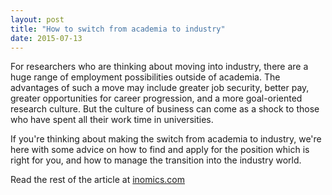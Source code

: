 ```yaml
---
layout: post
title: "How to switch from academia to industry"
date: 2015-07-13
---
```

For researchers who are thinking about moving into industry, there are a huge range of employment possibilities outside of academia. The advantages of such a move may include greater job security, better pay, greater opportunities for career progression, and a more goal-oriented research culture. But the culture of business can come as a shock to those who have spent all their work time in universities.

If you're thinking about making the switch from academia to industry, we're here with some advice on how to find and apply for the position which is right for you, and how to manage the transition into the industry world.

Read the rest of the article at [inomics.com](https://inomics.com/how-switch-academia-industry)
